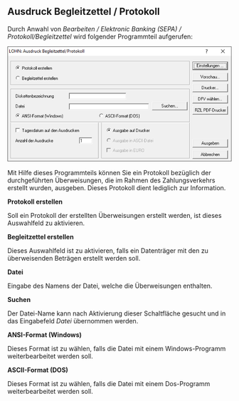 ## Ausdruck Begleitzettel / Protokoll

Durch Anwahl von *Bearbeiten / Elektronic Banking (SEPA) / Protokoll/Begleitzettel* wird folgender Programmteil aufgerufen:

![Image](<img/image217.png>)

Mit Hilfe dieses Programmteils können Sie ein Protokoll bezüglich der durchgeführten Überweisungen, die im Rahmen des Zahlungsverkehrs erstellt wurden, ausgeben. Dieses Protokoll dient lediglich zur Information.

**Protokoll erstellen**

Soll ein Protokoll der erstellten Überweisungen erstellt werden, ist dieses Auswahlfeld zu aktivieren.

**Begleitzettel erstellen**

Dieses Auswahlfeld ist zu aktivieren, falls ein Datenträger mit den zu überweisenden Beträgen erstellt werden soll.

**Datei**

Eingabe des Namens der Datei, welche die Überweisungen enthalten.

**Suchen**

Der Datei-Name kann nach Aktivierung dieser Schaltfläche gesucht und in das Eingabefeld *Datei* übernommen werden.

**ANSI-Format (Windows)**

Dieses Format ist zu wählen, falls die Datei mit einem Windows-Programm weiterbearbeitet werden soll.

**ASCII-Format (DOS)**

Dieses Format ist zu wählen, falls die Datei mit einem Dos-Programm weiterbearbeitet werden soll.
